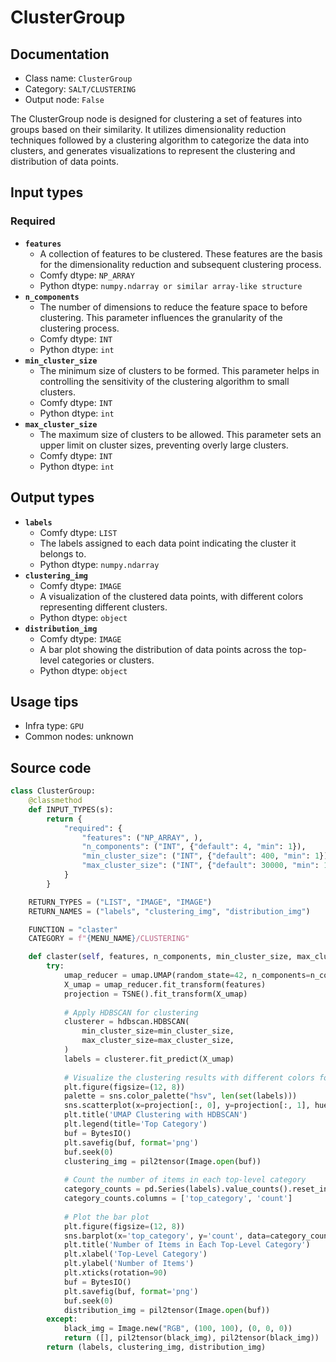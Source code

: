 # ClusterGroup
## Documentation
- Class name: `ClusterGroup`
- Category: `SALT/CLUSTERING`
- Output node: `False`

The ClusterGroup node is designed for clustering a set of features into groups based on their similarity. It utilizes dimensionality reduction techniques followed by a clustering algorithm to categorize the data into clusters, and generates visualizations to represent the clustering and distribution of data points.
## Input types
### Required
- **`features`**
    - A collection of features to be clustered. These features are the basis for the dimensionality reduction and subsequent clustering process.
    - Comfy dtype: `NP_ARRAY`
    - Python dtype: `numpy.ndarray or similar array-like structure`
- **`n_components`**
    - The number of dimensions to reduce the feature space to before clustering. This parameter influences the granularity of the clustering process.
    - Comfy dtype: `INT`
    - Python dtype: `int`
- **`min_cluster_size`**
    - The minimum size of clusters to be formed. This parameter helps in controlling the sensitivity of the clustering algorithm to small clusters.
    - Comfy dtype: `INT`
    - Python dtype: `int`
- **`max_cluster_size`**
    - The maximum size of clusters to be allowed. This parameter sets an upper limit on cluster sizes, preventing overly large clusters.
    - Comfy dtype: `INT`
    - Python dtype: `int`
## Output types
- **`labels`**
    - Comfy dtype: `LIST`
    - The labels assigned to each data point indicating the cluster it belongs to.
    - Python dtype: `numpy.ndarray`
- **`clustering_img`**
    - Comfy dtype: `IMAGE`
    - A visualization of the clustered data points, with different colors representing different clusters.
    - Python dtype: `object`
- **`distribution_img`**
    - Comfy dtype: `IMAGE`
    - A bar plot showing the distribution of data points across the top-level categories or clusters.
    - Python dtype: `object`
## Usage tips
- Infra type: `GPU`
- Common nodes: unknown


## Source code
```python
class ClusterGroup:
    @classmethod
    def INPUT_TYPES(s):
        return {
            "required": {
                "features": ("NP_ARRAY", ),
                "n_components": ("INT", {"default": 4, "min": 1}),
                "min_cluster_size": ("INT", {"default": 400, "min": 1}),
                "max_cluster_size": ("INT", {"default": 30000, "min": 1}),
            }
        }

    RETURN_TYPES = ("LIST", "IMAGE", "IMAGE")
    RETURN_NAMES = ("labels", "clustering_img", "distribution_img")

    FUNCTION = "claster"
    CATEGORY = f"{MENU_NAME}/CLUSTERING"

    def claster(self, features, n_components, min_cluster_size, max_cluster_size):
        try:
            umap_reducer = umap.UMAP(random_state=42, n_components=n_components)
            X_umap = umap_reducer.fit_transform(features)
            projection = TSNE().fit_transform(X_umap)
            
            # Apply HDBSCAN for clustering
            clusterer = hdbscan.HDBSCAN(
                min_cluster_size=min_cluster_size,
                max_cluster_size=max_cluster_size,
            )
            labels = clusterer.fit_predict(X_umap)
            
            # Visualize the clustering results with different colors for each category
            plt.figure(figsize=(12, 8))
            palette = sns.color_palette("hsv", len(set(labels)))
            sns.scatterplot(x=projection[:, 0], y=projection[:, 1], hue=labels, legend='full', palette=palette)
            plt.title('UMAP Clustering with HDBSCAN')
            plt.legend(title='Top Category')
            buf = BytesIO()
            plt.savefig(buf, format='png')
            buf.seek(0)
            clustering_img = pil2tensor(Image.open(buf))
            
            # Count the number of items in each top-level category
            category_counts = pd.Series(labels).value_counts().reset_index()
            category_counts.columns = ['top_category', 'count']
            
            # Plot the bar plot
            plt.figure(figsize=(12, 8))
            sns.barplot(x='top_category', y='count', data=category_counts, palette='viridis')
            plt.title('Number of Items in Each Top-Level Category')
            plt.xlabel('Top-Level Category')
            plt.ylabel('Number of Items')
            plt.xticks(rotation=90)
            buf = BytesIO()
            plt.savefig(buf, format='png')
            buf.seek(0)
            distribution_img = pil2tensor(Image.open(buf))
        except:
            black_img = Image.new("RGB", (100, 100), (0, 0, 0))
            return ([], pil2tensor(black_img), pil2tensor(black_img))
        return (labels, clustering_img, distribution_img)

```
